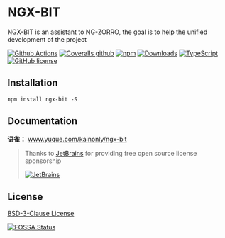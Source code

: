 # NGX-BIT

NGX-BIT is an assistant to NG-ZORRO, the goal is to help the unified development of the project

[![Github Actions](https://img.shields.io/github/workflow/status/kainonly/ngx-bit/bit_test?style=flat-square)](https://github.com/kainonly/ngx-bit/actions)
[![Coveralls github](https://img.shields.io/coveralls/github/kainonly/ngx-bit.svg?style=flat-square)](https://coveralls.io/github/kainonly/ngx-bit)
[![npm](https://img.shields.io/npm/v/ngx-bit.svg?style=flat-square)](https://ngx-bit.kainonly.com)
[![Downloads](https://img.shields.io/npm/dm/ngx-bit.svg?style=flat-square)](https://www.npmjs.com/package/ngx-bit)
[![TypeScript](https://img.shields.io/badge/%3C%2F%3E-TypeScript-blue.svg?style=flat-square)](https://www.typescriptlang.org/)
[![GitHub license](https://img.shields.io/github/license/kainonly/ngx-bit?style=flat-square)](https://raw.githubusercontent.com/kainonly/ngx-bit.js/main/LICENSE)

## Installation

```shell
npm install ngx-bit -S
```

## Documentation

**语雀：** www.yuque.com/kainonly/ngx-bit

> Thanks to [JetBrains](https://www.jetbrains.com/?from=ngx-bit) for providing free open source license sponsorship
>
> [![JetBrains](https://raw.githubusercontent.com/kainonly/ngx-bit/main/resource/jetbrains.svg)](https://www.jetbrains.com/?from=ngx-bit)

## License

[BSD-3-Clause License](https://github.com/kainonly/ngx-bit/blob/main/LICENSE)

[![FOSSA Status](https://app.fossa.com/api/projects/git%2Bgithub.com%2Fkainonly%2Fngx-bit.svg?type=large)](https://app.fossa.com/projects/git%2Bgithub.com%2Fkainonly%2Fngx-bit?ref=badge_large)
